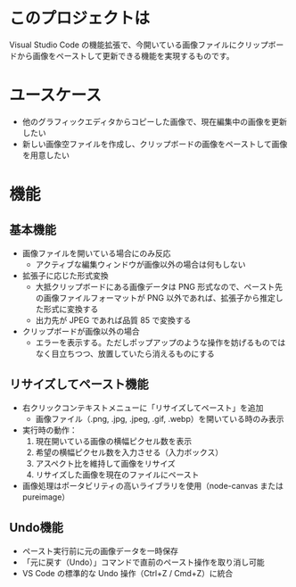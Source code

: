 # このプロジェクトは

Visual Studio Code の機能拡張で、今開いている画像ファイルにクリップボードから画像をペーストして更新できる機能を実現するものです。

# ユースケース

- 他のグラフィックエディタからコピーした画像で、現在編集中の画像を更新したい
- 新しい画像空ファイルを作成し、クリップボードの画像をペーストして画像を用意したい

# 機能

## 基本機能

- 画像ファイルを開いている場合にのみ反応
  - アクティブな編集ウィンドウが画像以外の場合は何もしない
- 拡張子に応じた形式変換
  - 大抵クリップボードにある画像データは PNG 形式なので、ペースト先の画像ファイルフォーマットが PNG 以外であれば、拡張子から推定した形式に変換する
  - 出力先が JPEG であれば品質 85 で変換する
- クリップボードが画像以外の場合
  - エラーを表示する。ただしポップアップのような操作を妨げるものではなく目立ちつつ、放置していたら消えるものにする

## リサイズしてペースト機能

- 右クリックコンテキストメニューに「リサイズしてペースト」を追加
  - 画像ファイル（.png, .jpg, .jpeg, .gif, .webp）を開いている時のみ表示
- 実行時の動作：
  1. 現在開いている画像の横幅ピクセル数を表示
  2. 希望の横幅ピクセル数を入力させる（入力ボックス）
  3. アスペクト比を維持して画像をリサイズ
  4. リサイズした画像を現在のファイルにペースト
- 画像処理はポータビリティの高いライブラリを使用（node-canvas または pureimage）

## Undo機能

- ペースト実行前に元の画像データを一時保存
- 「元に戻す（Undo）」コマンドで直前のペースト操作を取り消し可能
- VS Code の標準的な Undo 操作（Ctrl+Z / Cmd+Z）に統合
